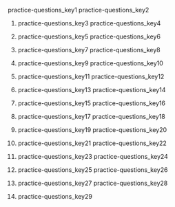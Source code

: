 practice-questions_key1
practice-questions_key2


1. practice-questions_key3
practice-questions_key4


2. practice-questions_key5
practice-questions_key6


3. practice-questions_key7
practice-questions_key8


4. practice-questions_key9
practice-questions_key10


5. practice-questions_key11
practice-questions_key12


6. practice-questions_key13
practice-questions_key14


7. practice-questions_key15
practice-questions_key16


8. practice-questions_key17
practice-questions_key18


9. practice-questions_key19
practice-questions_key20


10. practice-questions_key21
practice-questions_key22


11. practice-questions_key23
practice-questions_key24


12. practice-questions_key25
practice-questions_key26


13. practice-questions_key27
practice-questions_key28


14. practice-questions_key29
